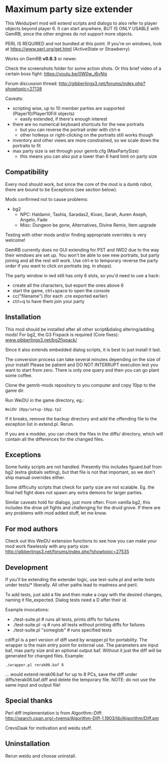 Maximum party size extender
===========================
This Weidu/perl mod will extend scripts and dialogs to also refer to player objects
beyond player 6. It can start anywhere, BUT IS ONLY USABLE with GemRB, since the
other engines do not support more objects.

PERL IS REQUIRED and not bundled at this point. If you're on windows, look at
https://www.perl.org/get.html (ActiveState or Strawberry)

Works on GemRB **v0.8.3** or newer.

Check the screenshots folder for some action shots. Or this brief video of a certain boss fight:
https://youtu.be/0W0w_i6vNjs

Forum discussion thread:
http://gibberlings3.net/forums/index.php?showtopic=27138

Caveats:
- scripting wise, up to 10 member parties are supported (Player10/Player10Fill objects)
  - easily extended, if there's enough interest
- there are no numerical keyboard shortcuts for the new portraits
  - but you can reverse the portrait order with ctrl-e
  - other hotkeys or right-clicking on the portraits still works though
- inventory and other views are more constrained, so we scale down the portraits to fit
- max party size is set through your gemrb.cfg (MaxPartySize)
  - this means you can also put a lower than 6 hard limit on party size


Compatibility
-------------
Every mod should work, but since the core of the mod is a dumb robot, there
are bound to be Exceptions (see section below).

Mods confirmed not to cause problems:
* bg2
  * NPC: Haldamir, Tashia, Saradas2, Kivan, Sarah, Auren Aseph, Angelo, Fade
  * Misc: Dungeon be gone, Alternatives, Divine Remix, Item upgrade

Testing with other mods and/or finding appropriate overrides is very welcome!

GemRB currently does no GUI extending for PST and IWD2 due to the way their windows are set up. You won't be able to see new portraits, but party joining and all the rest will work. Use ctrl-e to temporary reverse the party order if you want to click on portraits (eg. in shops).

The party window in iwd still has only 6 slots, so you'd need to use a hack:
- create all the characters, but export the ones above 6
- start the game, ctrl+space to open the console
- cc("filename") (for each .cre exported earlier)
- ctrl+q to have them join your party


Installation
------------
This mod should be installed after all other script&dialog altering/adding mods!
For bg2, the G3 Fixpack is required (Core fixes): www.gibberlings3.net/bg2fixpack/

Since it also extends embedded dialog scripts, it is best to just install it last.

The conversion process can take several minutes depending on the size of your install!
Please be patient and DO NOT INTERRUPT execution lest you want to start from zero.
There is only one query and then you can go plant some coffee.

Clone the gemrb-mods repository to you computer and copy 10pp to the game dir.

Run WeiDU in the game directory, eg.:

    WeiDU 10pp/setup-10pp.tp2

If it breaks, remove the backup directory and add the offending file to the
exception list in extend.pl. Rerun.

If you are a modder, you can check the files in the diffs/ directory, which
will contain all the differences for the changed files.

Exceptions
----------
Some funky scripts are not handled. Presently this includes fguard.baf from
bg2 (extra globals setting), but that file is not that important, so we don't
ship manual overrides either.

Some difficulty scripts that check for party size are not scalable. Eg. the
final hell fight does not spawn any extra demons for larger parties.

Similar caveats hold for dialogs, just more often. From vanilla bg2, this
includes the drow pit fights and challenging for the druid grove. If there
are any problems with mod added stuff, let me know.

For mod authors
---------------
Check out this WeiDU extension functions to see how you can make your mod work
flawlessly with any party size:
http://gibberlings3.net/forums/index.php?showtopic=27535

Development
-----------
If you'll be extending the extender logic, use test-suite.pl and write tests
under tests/* liberally. All other paths lead to madness and peril.

To add tests, just add a file and then make a copy with the desired changes,
naming it file_expected. Dialog tests need a D after their id.

Example invocations:
  * ./test-suite.pl       # runs all tests, prints diffs for failures
  * ./test-suite.pl -q    # runs all tests without printing diffs for failures
  * ./test-suite.pl "someglob"   # runs specified tests

cdiff.pl is a perl version of diff used by wrapper.pl for portability. The
wrapper is the main entry point for external use. The parameters are input baf,
max party size and an optional output baf. Without it just the diff will be
generated for changed files. Example:

    ./wrapper.pl rerak06.baf 8

... would extend rerak06.baf for up to 8 PCs, save the diff under
diffs/rerak06.baf.diff and delete the temporary file.
NOTE: do not use the same input and output file!

Special thanks
--------------
Perl diff implementation is from Algorithm::Diff:
http://search.cpan.org/~tyemq/Algorithm-Diff-1.1903/lib/Algorithm/Diff.pm

CrevsDaak for motivation and weidu stuff.

Uninstallation
--------------
Rerun weidu and choose uninstall.
